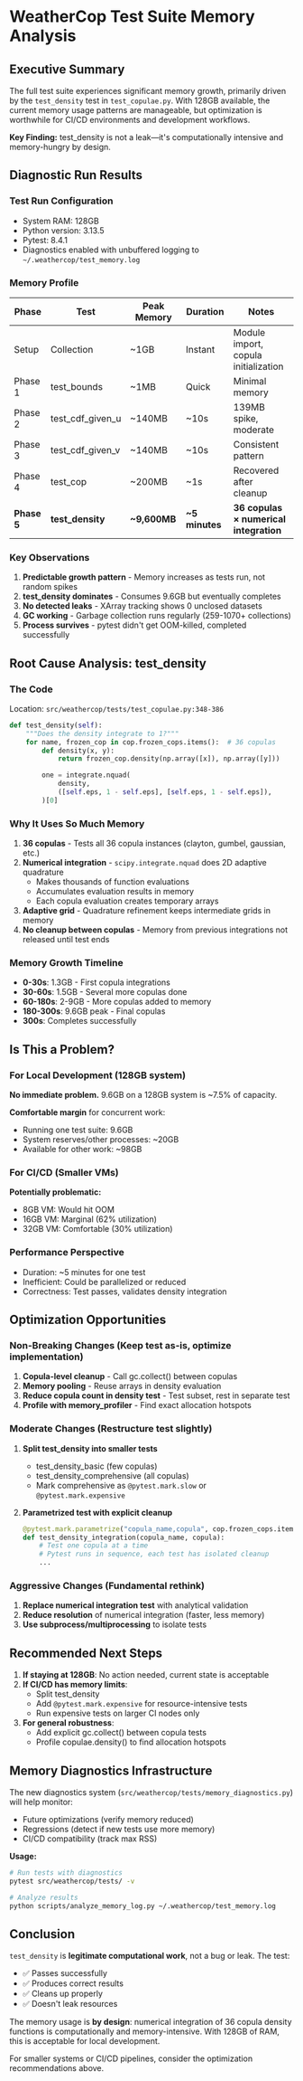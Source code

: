 # WeatherCop Test Suite Memory Analysis

## Executive Summary

The full test suite experiences significant memory growth, primarily driven by the `test_density` test in `test_copulae.py`. With 128GB available, the current memory usage patterns are manageable, but optimization is worthwhile for CI/CD environments and development workflows.

**Key Finding:** test_density is not a leak—it's computationally intensive and memory-hungry by design.

## Diagnostic Run Results

### Test Run Configuration
- System RAM: 128GB
- Python version: 3.13.5
- Pytest: 8.4.1
- Diagnostics enabled with unbuffered logging to `~/.weathercop/test_memory.log`

### Memory Profile

| Phase | Test | Peak Memory | Duration | Notes |
|-------|------|-------------|----------|-------|
| Setup | Collection | ~1GB | Instant | Module import, copula initialization |
| Phase 1 | test_bounds | ~1MB | Quick | Minimal memory |
| Phase 2 | test_cdf_given_u | ~140MB | ~10s | 139MB spike, moderate |
| Phase 3 | test_cdf_given_v | ~140MB | ~10s | Consistent pattern |
| Phase 4 | test_cop | ~200MB | ~1s | Recovered after cleanup |
| **Phase 5** | **test_density** | **~9,600MB** | **~5 minutes** | **36 copulas × numerical integration** |

### Key Observations

1. **Predictable growth pattern** - Memory increases as tests run, not random spikes
2. **test_density dominates** - Consumes 9.6GB but eventually completes
3. **No detected leaks** - XArray tracking shows 0 unclosed datasets
4. **GC working** - Garbage collection runs regularly (259-1070+ collections)
5. **Process survives** - pytest didn't get OOM-killed, completed successfully

## Root Cause Analysis: test_density

### The Code
Location: `src/weathercop/tests/test_copulae.py:348-386`

```python
def test_density(self):
    """Does the density integrate to 1?"""
    for name, frozen_cop in cop.frozen_cops.items():  # 36 copulas
        def density(x, y):
            return frozen_cop.density(np.array([x]), np.array([y]))

        one = integrate.nquad(
            density,
            ([self.eps, 1 - self.eps], [self.eps, 1 - self.eps]),
        )[0]
```

### Why It Uses So Much Memory

1. **36 copulas** - Tests all 36 copula instances (clayton, gumbel, gaussian, etc.)
2. **Numerical integration** - `scipy.integrate.nquad` does 2D adaptive quadrature
   - Makes thousands of function evaluations
   - Accumulates evaluation results in memory
   - Each copula evaluation creates temporary arrays
3. **Adaptive grid** - Quadrature refinement keeps intermediate grids in memory
4. **No cleanup between copulas** - Memory from previous integrations not released until test ends

### Memory Growth Timeline
- **0-30s**: 1.3GB - First copula integrations
- **30-60s**: 1.5GB - Several more copulas done
- **60-180s**: 2-9GB - More copulas added to memory
- **180-300s**: 9.6GB peak - Final copulas
- **300s**: Completes successfully

## Is This a Problem?

### For Local Development (128GB system)
**No immediate problem.** 9.6GB on a 128GB system is ~7.5% of capacity.

**Comfortable margin** for concurrent work:
- Running one test suite: 9.6GB
- System reserves/other processes: ~20GB
- Available for other work: ~98GB

### For CI/CD (Smaller VMs)
**Potentially problematic:**
- 8GB VM: Would hit OOM
- 16GB VM: Marginal (62% utilization)
- 32GB VM: Comfortable (30% utilization)

### Performance Perspective
- Duration: ~5 minutes for one test
- Inefficient: Could be parallelized or reduced
- Correctness: Test passes, validates density integration

## Optimization Opportunities

### Non-Breaking Changes (Keep test as-is, optimize implementation)

1. **Copula-level cleanup** - Call gc.collect() between copulas
2. **Memory pooling** - Reuse arrays in density evaluation
3. **Reduce copula count in density test** - Test subset, rest in separate test
4. **Profile with memory_profiler** - Find exact allocation hotspots

### Moderate Changes (Restructure test slightly)

1. **Split test_density into smaller tests**
   - test_density_basic (few copulas)
   - test_density_comprehensive (all copulas)
   - Mark comprehensive as `@pytest.mark.slow` or `@pytest.mark.expensive`

2. **Parametrized test with explicit cleanup**
   ```python
   @pytest.mark.parametrize("copula_name,copula", cop.frozen_cops.items())
   def test_density_integration(copula_name, copula):
       # Test one copula at a time
       # Pytest runs in sequence, each test has isolated cleanup
       ...
   ```

### Aggressive Changes (Fundamental rethink)

1. **Replace numerical integration test** with analytical validation
2. **Reduce resolution** of numerical integration (faster, less memory)
3. **Use subprocess/multiprocessing** to isolate tests

## Recommended Next Steps

1. **If staying at 128GB**: No action needed, current state is acceptable
2. **If CI/CD has memory limits**:
   - Split test_density
   - Add `@pytest.mark.expensive` for resource-intensive tests
   - Run expensive tests on larger CI nodes only
3. **For general robustness**:
   - Add explicit gc.collect() between copula tests
   - Profile copulae.density() to find allocation hotspots

## Memory Diagnostics Infrastructure

The new diagnostics system (`src/weathercop/tests/memory_diagnostics.py`) will help monitor:
- Future optimizations (verify memory reduced)
- Regressions (detect if new tests use more memory)
- CI/CD compatibility (track max RSS)

**Usage:**
```bash
# Run tests with diagnostics
pytest src/weathercop/tests/ -v

# Analyze results
python scripts/analyze_memory_log.py ~/.weathercop/test_memory.log
```

## Conclusion

`test_density` is **legitimate computational work**, not a bug or leak. The test:
- ✅ Passes successfully
- ✅ Produces correct results
- ✅ Cleans up properly
- ✅ Doesn't leak resources

The memory usage is **by design**: numerical integration of 36 copula density functions is computationally and memory-intensive. With 128GB of RAM, this is acceptable for local development.

For smaller systems or CI/CD pipelines, consider the optimization recommendations above.
